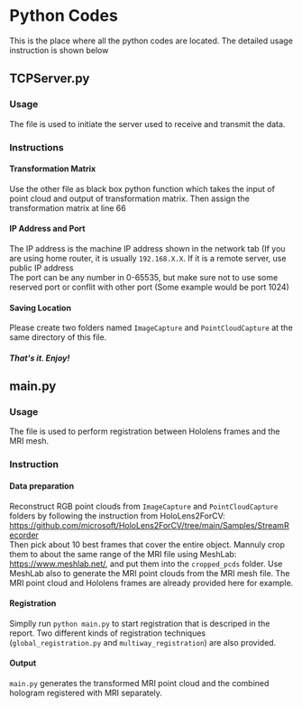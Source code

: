 # Python Codes
This is the place where all the python codes are located. The detailed usage instruction is shown below
## TCPServer.py
### Usage
The file is used to initiate the server used to receive and transmit the data. 
### Instructions
#### Transformation Matrix
Use the other file as black box python function which takes the input of point cloud and output of transformation matrix. Then assign the transformation matrix at line 66
#### IP Address and Port
The IP address is the machine IP address shown in the network tab (If you are using home router, it is usually `192.168.X.X`. If it is a remote server, use public IP address<br>
The port can be any number in 0-65535, but make sure not to use some reserved port or conflit with other port (Some example would be port 1024)
#### Saving Location
Please create two folders named `ImageCapture` and `PointCloudCapture` at the same directory of this file.
##### That's it. Enjoy!


## main.py

### Usage
The file is used to perform registration between Hololens frames and the MRI mesh.

### Instruction
#### Data preparation
Reconstruct RGB point clouds from `ImageCapture` and `PointCloudCapture` folders by following the instruction from HoloLens2ForCV:
https://github.com/microsoft/HoloLens2ForCV/tree/main/Samples/StreamRecorder <br>
Then pick about 10 best frames that cover the entire object. Mannuly crop them to about the same range of the MRI file using MeshLab: https://www.meshlab.net/, and put them into the `cropped_pcds` folder. Use MeshLab also to generate the MRI point clouds from the MRI mesh file. The MRI point cloud and Hololens frames are already provided here for example. 
#### Registration
Simplly run `python main.py` to start registration that is descriped in the report. Two different kinds of registration techniques (`global_registration.py` and `multiway_registration`) are also provided.
#### Output
`main.py` generates the transformed MRI point cloud and the combined hologram registered with MRI separately. 
